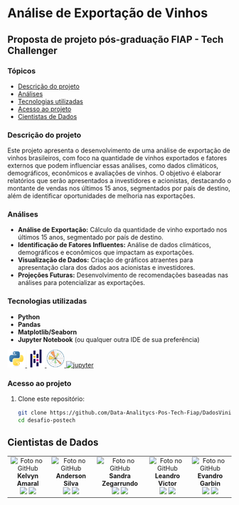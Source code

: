 # Análise de Exportação de Vinhos
## Proposta de projeto pós-graduação FIAP - Tech Challenger

### Tópicos
- [Descrição do projeto](#descrição-do-projeto)
- [Análises](#análises)
- [Tecnologias utilizadas](#tecnologias-utilizadas)
- [Acesso ao projeto](#acesso-ao-projeto)
- [Cientistas de Dados](#cientistas-de-dados)

### Descrição do projeto
Este projeto apresenta o desenvolvimento de uma análise de exportação de vinhos brasileiros, com foco na quantidade de vinhos exportados e fatores externos que podem influenciar essas análises, como dados climáticos, demográficos, econômicos e avaliações de vinhos. O objetivo é elaborar relatórios que serão apresentados a investidores e acionistas, destacando o montante de vendas nos últimos 15 anos, segmentados por país de destino, além de identificar oportunidades de melhoria nas exportações.

### Análises
- **Análise de Exportação:** Cálculo da quantidade de vinho exportado nos últimos 15 anos, segmentado por país de destino.
- **Identificação de Fatores Influentes:** Análise de dados climáticos, demográficos e econômicos que impactam as exportações.
- **Visualização de Dados:** Criação de gráficos atraentes para apresentação clara dos dados aos acionistas e investidores.
- **Projeções Futuras:** Desenvolvimento de recomendações baseadas nas análises para potencializar as exportações.

### Tecnologias utilizadas
- **Python**
- **Pandas**
- **Matplotlib/Seaborn**
- **Jupyter Notebook** (ou qualquer outra IDE de sua preferência)

<a href="https://www.java.com" target="_blank"> <img src="https://raw.githubusercontent.com/devicons/devicon/master/icons/python/python-original.svg" alt="Python" width="40" height="40"/> </a> 
<a href="https://spring.io/" target="_blank"> <img src="https://raw.githubusercontent.com/devicons/devicon/master/icons/pandas/pandas-original.svg" alt="pandas" width="40" height="40"/> </a>
<a href="https://www.mongodb.com/" target="_blank"> <img src="https://raw.githubusercontent.com/devicons/devicon/master/icons/matplotlib/matplotlib-original.svg" alt="matplotlib" height="40" width="40" /> </a>
<a href="https://www.postman.com/" target="_blank"> <img src="https://cdn.jsdelivr.net/gh/devicons/devicon@latest/icons/jupyter/jupyter-original.svg" alt="jupyter" width="40" /> </a>

### Acesso ao projeto
1. Clone este repositório:
   ```bash
   git clone https://github.com/Data-Analitycs-Pos-Tech-Fiap/DadosVinifera.git
   cd desafio-postech
## Cientistas de Dados

<table align="center">
  <tr>
    <td align="center">
      <div>
        <img src="https://avatars.githubusercontent.com/kelvynamaral" width="120px;" alt="Foto no GitHub" class="profile"/><br>
          <b> Kelvyn Amaral  </b><br>
            <a href="https://www.linkedin.com/in/kelvyncandido/" alt="Linkedin"><img src="https://img.shields.io/badge/LinkedIn-0077B5?style=for-the-badge&logo=linkedin&logoColor=white" height="20"></a>
            <a href="https://github.com/KelvynAmaral" alt="Github"><img src="https://img.shields.io/badge/GitHub-100000?style=for-the-badge&logo=github&logoColor=white" height="20"></a>
      </div>
    </td>

   <td align="center">
      <div>
        <img src="https://avatars.githubusercontent.com/u/175426437?v=4" width="120px;" alt="Foto no GitHub" class="profile"/><br>
          <b> Anderson Silva  </b><br>
            <a href="http://linkedin.com/in/anderson-silva-208a32127" alt="Linkedin"><img src="https://img.shields.io/badge/LinkedIn-0077B5?style=for-the-badge&logo=linkedin&logoColor=white" height="20"></a>
            <a href="https://github.com/Ahsbi" alt="Github"><img src="https://img.shields.io/badge/GitHub-100000?style=for-the-badge&logo=github&logoColor=white" height="20"></a>
      </div>
    </td>
   <td align="center">
      <div>
        <img src="https://avatars.githubusercontent.com/u/64284099?v=4" width="120px;" alt="Foto no GitHub" class="profile"/><br>
          <b> Sandra Zegarrundo  </b><br>
            <a href="https://www.linkedin.com/in/sandra-zegarrundo/" alt="Linkedin"><img src="https://img.shields.io/badge/LinkedIn-0077B5?style=for-the-badge&logo=linkedin&logoColor=white" height="20"></a>
            <a href="https://github.com/SandraRojasZ" alt="Github"><img src="https://img.shields.io/badge/GitHub-100000?style=for-the-badge&logo=github&logoColor=white" height="20"></a>
      </div>
    </td>
  <td align="center">
      <div>
        <img src="https://avatars.githubusercontent.com/u/104772065?v=4" width="120px;" alt="Foto no GitHub" class="profile"/><br>
          <b> Leandro Victor   </b><br>
            <a href="https://www.linkedin.com/in/leandro-victor-silva-8a319b228/" alt="Linkedin"><img src="https://img.shields.io/badge/LinkedIn-0077B5?style=for-the-badge&logo=linkedin&logoColor=white" height="20"></a>
            <a href="https://github.com/Leandrolsc" alt="Github"><img src="https://img.shields.io/badge/GitHub-100000?style=for-the-badge&logo=github&logoColor=white" height="20"></a>
      </div>
    </td>
  <td align="center">
      <div>
        <img src="https://avatars.githubusercontent.com/u/169390188?v=4" width="120px;" alt="Foto no GitHub" class="profile"/><br>
          <b> Evandro Garbin </b><br>
            <a href="https://www.linkedin.com/in/evandro-garbin-23788681/" alt="Linkedin"><img src="https://img.shields.io/badge/LinkedIn-0077B5?style=for-the-badge&logo=linkedin&logoColor=white" height="20"></a>
            <a href="https://github.com/EvandroGarbin" alt="Github"><img src="https://img.shields.io/badge/GitHub-100000?style=for-the-badge&logo=github&logoColor=white" height="20"></a>
      </div>
    </td>

